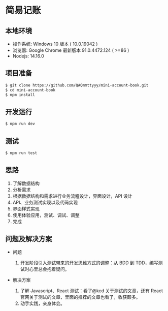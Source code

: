 # 简易记账

## 本地环境

- 操作系统: Windows 10 版本 ( 10.0.19042 )
- 浏览器: Google Chrome
  最新版本 91.0.4472.124 ( >=86 )
- Nodejs: 14.16.0

## 项目准备

```bash
$ git clone https://github.com/QAQmmttyyy/mini-account-book.git
$ cd mini-account-book
$ npm install
```

## 开发运行

```bash
$ npm run dev
```

## 测试

```bash
$ npm run test
```

## 思路

1. 了解数据结构
2. 分析需求
3. 根据数据结构和需求进行业务流程设计，界面设计，API 设计
4. API、业务测试实现以及代码实现
5. 界面样式实现
6. 使用体验应用，测试、调试、调整
7. 完成

## 问题及解决方案

- 问题

  1. 开发阶段引入测试带来的开发思维方式的调整：从 BDD 到 TDD，编写测试时心里总会抱着疑问。

- 解决方案

  1. 了解 Javascript、React 测试：看了@kcd 关于测试的文章，还有 React 官网关于测试的文章，里面的推荐的文章也看了，收获颇多。
  2. 动手实践，亲身体会。
